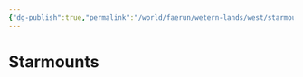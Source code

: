 ```yaml
---
{"dg-publish":true,"permalink":"/world/faerun/wetern-lands/west/starmounts/"}
---
```



# Starmounts